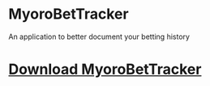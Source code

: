 # MyoroBetTracker
An application to better document your betting history

# [Download MyoroBetTracker](https://www.google.com)